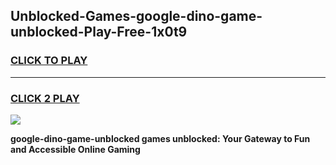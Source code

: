 
## Unblocked-Games-google-dino-game-unblocked-Play-Free-1x0t9
<h3>
<a href="https://premium76.site?title=google-dino-game-unblocked&ref=10A">CLICK TO PLAY</a></h3>
<hr>

<h3>
<a href="https://premium76.site?title=google-dino-game-unblocked&ref=10A">CLICK 2 PLAY</a>
  
</h3>

<a href="https://premium76.site?title=google-dino-game-unblocked&ref=10A"><img src="https://clearcache.store/games.png"></a>


**google-dino-game-unblocked games unblocked: Your Gateway to Fun and Accessible Online Gaming**
